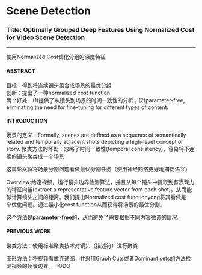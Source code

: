 # Scene Detection

### Title: Optimally Grouped Deep Features Using Normalized Cost for Video Scene Detection
---
使用Normalized Cost优化分组的深度特征
#### ABSTRACT
>
目标：得到将连续镜头组合成场景的最优分组<br />
创新：提出了一种normalized cost function<br />
两个好处：(1)提供了从镜头到场景的时间一致性的分析；(2)parameter-free, eliminating the need for fine-tuning for different types of content.
#### INTRODUCTION
>
场景的定义：Formally, scenes are defined as a sequence of semantically related and temporally adjacent shots depicting a high-level concept or story.
聚类方法的坏处：忽略了时间一致性(temporal consistency)，容易将不连续的镜头聚类成一个场景
>
这篇论文将将场景分割问题看做最优分割任务（使用神经网络更好地捕捉语义）
>
Overview:给定视频，运行镜头边界检测算法，并且从每个镜头中提取到有表现力的特征向量(extract a representative feature vector from each shot)，从而能够计算镜头之间的距离。我们提出Normalized cost functionyong将其看做是一个优化问题。通过最小化cost function从而获得将场景的最优分割。
>
这个方法是**parameter-free**的，从而避免了需要根据不同内容微调的情况。
>
#### PREVIOUS WORK
>
聚类方法：使用标准聚类技术对镜头（描述符）进行聚类
>
图形方法：将视频看做连通图，并采用Graph Cuts或者Dominant sets的方法检测视频的场景边界。
TODO
>
